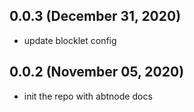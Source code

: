 ## 0.0.3 (December 31, 2020)

- update blocklet config

## 0.0.2 (November 05, 2020)

- init the repo with abtnode docs

